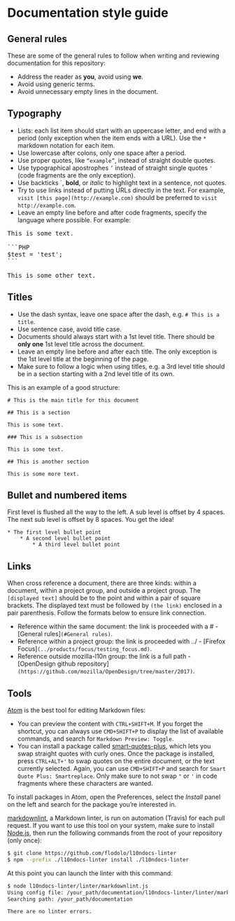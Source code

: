 # Documentation style guide

## General rules

These are some of the general rules to follow when writing and reviewing documentation for this repository:
* Address the reader as **you**, avoid using **we**.
* Avoid using generic terms.
* Avoid unnecessary empty lines in the document.

## Typography

* Lists: each list item should start with an uppercase letter, and end with a period (only exception when the item ends with a URL). Use the `*` markdown notation for each item.
* Use lowercase after colons, only one space after a period.
* Use proper quotes, like `“example”`, instead of straight double quotes.
* Use typographical apostrophes `’` instead of straight single quotes `'` (code fragments are the only exception).
* Use backticks `, **bold**, or *italic* to highlight text in a sentence, not quotes.
* Try to use links instead of putting URLs directly in the text. For example, `visit [this page](http://example.com)` should be preferred to `visit http://example.com`.
* Leave an empty line before and after code fragments, specify the language where possible. For example:

<pre>
This is some text.

```PHP
$test = 'test';
```

This is some other text.
</pre>

## Titles

* Use the dash syntax, leave one space after the dash, e.g. `# This is a title`.
* Use sentence case, avoid title case.
* Documents should always start with a 1st level title. There should be **only one** 1st level title across the document.
* Leave an empty line before and after each title. The only exception is the 1st level title at the beginning of the page.
* Make sure to follow a logic when using titles, e.g. a 3rd level title should be in a section starting with a 2nd level title of its own.

This is an example of a good structure:

```
# This is the main title for this document

## This is a section

This is some text.

### This is a subsection

This is some text.

## This is another section

This is some more text.
```

## Bullet and numbered items

First level is flushed all the way to the left. A sub level is offset by 4 spaces. The next sub level is offset by 8 spaces. You get the idea!

```
* The first level bullet point
    * A second level bullet point
        * A third level bullet point
```

## Links

When cross reference a document, there are three kinds: within a document, within a project group, and outside a project group. The `[displayed text]` should be to the point and within a pair of square brackets. The displayed text must be followed by `(the link)` enclosed in a pair parenthesis. Follow the formats below to ensure link connection.

* Reference within the same document: the link is proceeded with a # - [General rules]`(#General rules)`.
* Reference within a project group: the link is proceeded with ../ - [Firefox Focus]`(../products/focus/testing_focus.md)`.
* Reference outside mozilla-l10n group: the link is a full path - [OpenDesign github repository]`(https://github.com/mozilla/OpenDesign/tree/master/2017)`.

## Tools

[Atom](https://atom.io/) is the best tool for editing Markdown files:
* You can preview the content with `CTRL+SHIFT+M`. If you forget the shortcut, you can always use `CMD+SHIFT+P` to display the list of available commands, and search for `Markdown Preview: Toggle`.
* You can install a package called [smart-quotes-plus](https://atom.io/packages/smart-quotes-plus), which lets you swap straight quotes with curly ones. Once the package is installed, press `CTRL+ALT+'` to swap quotes on the entire document, or the text currently selected. Again, you can use `CMD+SHIFT+P` and search for `Smart Quote Plus: Smartreplace`. Only make sure to not swap `"` or `'` in code fragments where these characters are wanted.

To install packages in Atom, open the Preferences, select the *Install* panel on the left and search for the package you’re interested in.

[markdownlint](https://github.com/DavidAnson/markdownlint), a Markdown linter, is run on automation (Travis) for each pull request. If you want to use this tool on your system, make sure to install [Node.js](https://nodejs.org/en/), then run the following commands from the root of your repository (only once):

```BASH
$ git clone https://github.com/flodolo/l10ndocs-linter
$ npm --prefix ./l10ndocs-linter install ./l10ndocs-linter
```

At this point you can launch the linter with this command:

```BASH
$ node l10ndocs-linter/linter/markdownlint.js
Using config file: /your_path/documentation/l10ndocs-linter/linter/markdownlint.json
Searching path: /your_path/documentation

There are no linter errors.
```
